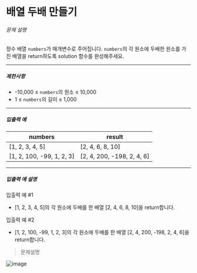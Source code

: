 # 배열 두배 만들기



###### 문제 설명

정수 배열 `numbers`가 매개변수로 주어집니다. `numbers`의 각 원소에 두배한 원소를 가진 배열을 return하도록 solution 함수를 완성해주세요.

---

##### 제한사항

- -10,000 ≤ `numbers`의 원소 ≤ 10,000
- 1 ≤ `numbers`의 길이 ≤ 1,000

---

##### 입출력 예

| numbers                   | result                     |
| ------------------------- | -------------------------- |
| [1, 2, 3, 4, 5]           | [2, 4, 6, 8, 10]           |
| [1, 2, 100, -99, 1, 2, 3] | [2, 4, 200, -198, 2, 4, 6] |

---

##### 입출력 예 설명

입출력 예 #1

- [1, 2, 3, 4, 5]의 각 원소에 두배를 한 배열 [2, 4, 6, 8, 10]을 return합니다.

입출력 예 #2

- [1, 2, 100, -99, 1, 2, 3]의 각 원소에 두배를 한 배열 [2, 4, 200, -198, 2, 4, 6]을 return합니다.

> 문제설명

![image](https://user-images.githubusercontent.com/116260619/215415135-6411f4e3-f41a-4c3f-91e3-8c46f8b8bd1d.png)
